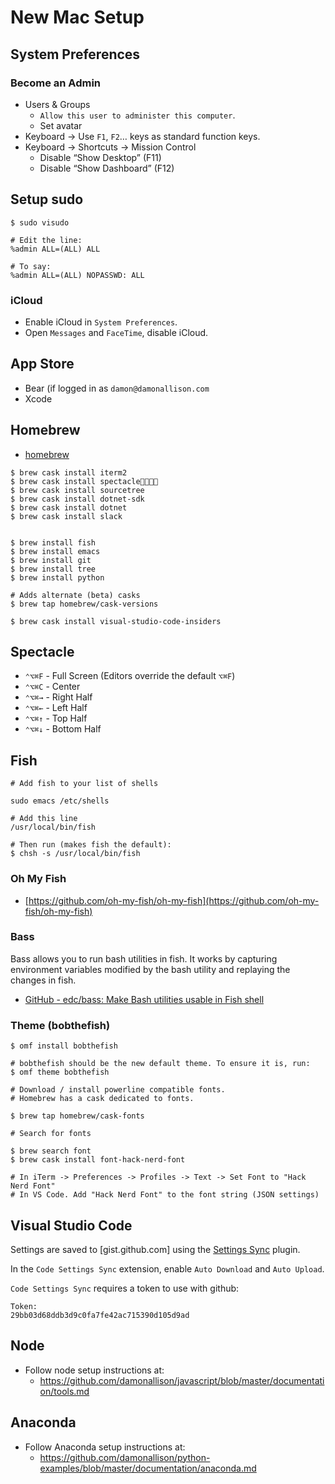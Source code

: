 # New Mac Setup

## System Preferences

### Become an Admin

* Users & Groups
	* `Allow this user to administer this computer`.
	* Set avatar
* Keyboard -> Use `F1`, `F2`… keys as standard function keys.
* Keyboard -> Shortcuts -> Mission Control
	* Disable “Show Desktop” (F11)
	* Disable “Show Dashboard” (F12)

## Setup sudo

```
$ sudo visudo

# Edit the line:
%admin ALL=(ALL) ALL

# To say:
%admin ALL=(ALL) NOPASSWD: ALL
```

### iCloud

* Enable iCloud in `System Preferences`.
* Open `Messages` and `FaceTime`, disable iCloud.

## App Store

* Bear (if logged in as `damon@damonallison.com`
* Xcode

## Homebrew

* [homebrew](https://brew.sh/)

```
$ brew cask install iterm2
$ brew cask install spectacle
$ brew cask install sourcetree
$ brew cask install dotnet-sdk
$ brew cask install dotnet
$ brew cask install slack


$ brew install fish
$ brew install emacs
$ brew install git
$ brew install tree
$ brew install python

# Adds alternate (beta) casks
$ brew tap homebrew/cask-versions

$ brew cask install visual-studio-code-insiders
```

## Spectacle

* `⌃⌥⌘F` - Full Screen (Editors override the default `⌥⌘F`)
* `⌃⌥⌘C` - Center
* `⌃⌥⌘→` - Right Half
* `⌃⌥⌘←` - Left Half
* `⌃⌥⌘↑` - Top Half
* `⌃⌥⌘↓` - Bottom Half

## Fish
```
# Add fish to your list of shells

sudo emacs /etc/shells

# Add this line
/usr/local/bin/fish

# Then run (makes fish the default):
$ chsh -s /usr/local/bin/fish
```

### Oh My Fish
*  [https://github.com/oh-my-fish/oh-my-fish](https://github.com/oh-my-fish/oh-my-fish)

###  Bass

Bass allows you to run bash utilities in fish. It works by capturing environment variables modified by the bash utility and replaying the changes in fish.

* [GitHub - edc/bass: Make Bash utilities usable in Fish shell](https://github.com/edc/bass)

### Theme (bobthefish)
```
$ omf install bobthefish

# bobthefish should be the new default theme. To ensure it is, run:
$ omf theme bobthefish

# Download / install powerline compatible fonts.
# Homebrew has a cask dedicated to fonts.

$ brew tap homebrew/cask-fonts

# Search for fonts

$ brew search font
$ brew cask install font-hack-nerd-font

# In iTerm -> Preferences -> Profiles -> Text -> Set Font to "Hack Nerd Font"
# In VS Code. Add "Hack Nerd Font" to the font string (JSON settings)

```

## Visual Studio Code

Settings are saved to [gist.github.com] using the [Settings Sync](https://marketplace.visualstudio.com/items?itemName=Shan.code-settings-sync)
plugin.

In the `Code Settings Sync` extension, enable `Auto Download` and `Auto Upload`.

`Code Settings Sync` requires a token to use with github:

```
Token:
29bb03d68ddb3d9c0fa7fe42ac715390d105d9ad
```

## Node

* Follow node setup instructions at:
	* https://github.com/damonallison/javascript/blob/master/documentation/tools.md

## Anaconda

* Follow Anaconda setup instructions at:
    * https://github.com/damonallison/python-examples/blob/master/documentation/anaconda.md
